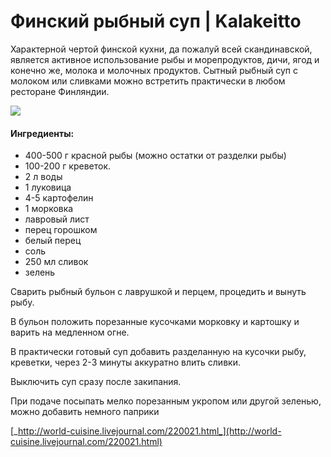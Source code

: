 # Финский рыбный суп \| Kalakeitto

Характерной чертой финской кухни, да пожалуй всей скандинавской, является активное использование рыбы и морепродуктов, дичи, ягод и конечно же, молока и молочных продуктов. Сытный рыбный суп с молоком или сливками можно встретить практически в любом ресторане Финляндии.

![](https://s-media-cache-ak0.pinimg.com/564x/b2/6d/c4/b26dc45c0a688a8e77fda23ab2439427.jpg)

#### Ингредиенты:

* 400-500 г красной рыбы \(можно остатки от разделки рыбы\)
* 100-200 г креветок.
* 2 л воды
* 1 луковица
* 4-5 картофелин
* 1 морковка
* лавровый лист
* перец горошком
* белый перец
* соль
* 250 мл сливок
* зелень 

Сварить рыбный бульон с лаврушкой и перцем, процедить и вынуть рыбу.

В бульон положить порезанные кусочками морковку и картошку и варить на медленном огне.

В практически готовый суп добавить разделанную на кусочки рыбу, креветки, через 2-3 минуты аккуратно влить сливки.

Выключить суп сразу после закипания.

При подаче посыпать мелко порезанным укропом или другой зеленью, можно добавить немного паприки

[_http://world-cuisine.livejournal.com/220021.html_](http://world-cuisine.livejournal.com/220021.html)

